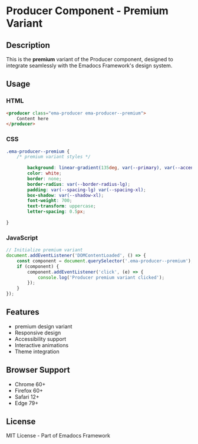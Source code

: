 # Producer Component - Premium Variant

## Description
This is the **premium** variant of the Producer component, designed to integrate seamlessly with the Emadocs Framework's design system.

## Usage

### HTML
```html
<producer class="ema-producer ema-producer--premium">
    Content here
</producer>
```

### CSS
```css
.ema-producer--premium {
    /* premium variant styles */
    
        background: linear-gradient(135deg, var(--primary), var(--accent));
        color: white;
        border: none;
        border-radius: var(--border-radius-lg);
        padding: var(--spacing-lg) var(--spacing-xl);
        box-shadow: var(--shadow-xl);
        font-weight: 700;
        text-transform: uppercase;
        letter-spacing: 0.5px;
    
}
```

### JavaScript
```javascript
// Initialize premium variant
document.addEventListener('DOMContentLoaded', () => {
    const component = document.querySelector('.ema-producer--premium');
    if (component) {
        component.addEventListener('click', (e) => {
            console.log('Producer premium variant clicked');
        });
    }
});
```

## Features
- premium design variant
- Responsive design
- Accessibility support
- Interactive animations
- Theme integration

## Browser Support
- Chrome 60+
- Firefox 60+
- Safari 12+
- Edge 79+

## License
MIT License - Part of Emadocs Framework
